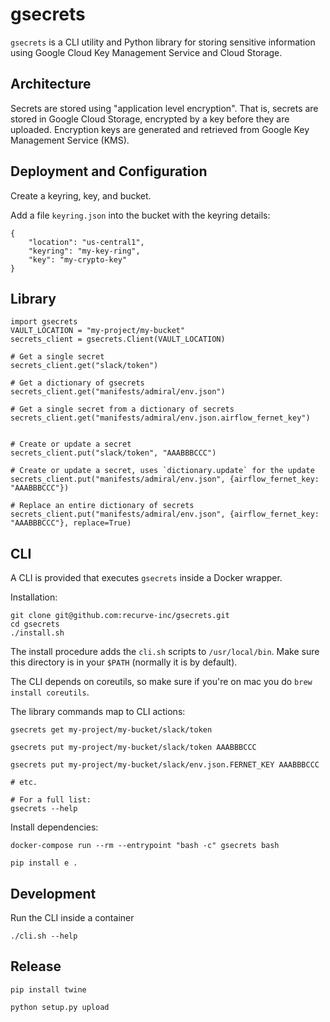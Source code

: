 gsecrets
===

`gsecrets` is a CLI utility and Python library for storing sensitive information using Google Cloud Key Management Service and Cloud Storage.

Architecture
---

Secrets are stored using "application level encryption". That is, secrets are stored in Google Cloud Storage, encrypted by a key before they are uploaded. Encryption keys are generated and retrieved from Google Key Management Service (KMS).

Deployment and Configuration
---

Create a keyring, key, and bucket.

Add a file `keyring.json` into the bucket with the keyring details:

```
{
	"location": "us-central1",
	"keyring": "my-key-ring",
	"key": "my-crypto-key"
}
```

Library
---

```
import gsecrets
VAULT_LOCATION = "my-project/my-bucket"
secrets_client = gsecrets.Client(VAULT_LOCATION)
    
# Get a single secret
secrets_client.get("slack/token")

# Get a dictionary of gsecrets 
secrets_client.get("manifests/admiral/env.json")

# Get a single secret from a dictionary of secrets 
secrets_client.get("manifests/admiral/env.json.airflow_fernet_key")


# Create or update a secret
secrets_client.put("slack/token", "AAABBBCCC")

# Create or update a secret, uses `dictionary.update` for the update
secrets_client.put("manifests/admiral/env.json", {airflow_fernet_key: "AAABBBCCC"})

# Replace an entire dictionary of secrets
secrets_client.put("manifests/admiral/env.json", {airflow_fernet_key: "AAABBBCCC"}, replace=True)
```

CLI
---

A CLI is provided that executes `gsecrets` inside a Docker wrapper.

Installation:

	git clone git@github.com:recurve-inc/gsecrets.git
	cd gsecrets
	./install.sh

The install procedure adds the `cli.sh` scripts to `/usr/local/bin`. Make sure this directory is in your `$PATH` (normally it is by default).


The CLI depends on coreutils, so make sure if you're on mac you do `brew install coreutils`.

The library commands map to CLI actions:

```
gsecrets get my-project/my-bucket/slack/token

gsecrets put my-project/my-bucket/slack/token AAABBBCCC

gsecrets put my-project/my-bucket/slack/env.json.FERNET_KEY AAABBBCCC

# etc.

# For a full list:
gsecrets --help
```
Install dependencies:
```
docker-compose run --rm --entrypoint "bash -c" gsecrets bash
```
```
pip install e .
```
Development
---

Run the CLI inside a container

```
./cli.sh --help
```

Release
---

```
pip install twine

python setup.py upload
```

